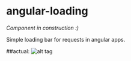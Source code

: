 # angular-loading

 *Component in construction :)*

Simple loading bar for requests in angular apps.

##actual:
![alt tag](http://i.giphy.com/26AHEJJBoYHmPaQGA.gif)
